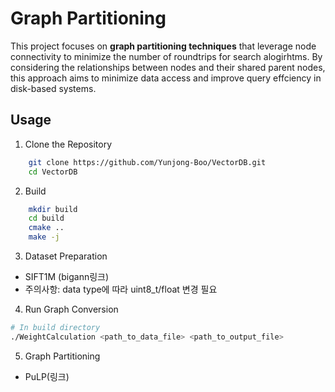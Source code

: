 # Graph Partitioning
This project focuses on **graph partitioning techniques** that leverage node connectivity to minimize the number of roundtrips for search alogirhtms. By considering the relationships between nodes and their shared parent nodes, this approach aims to minimize data access and improve query effciency in disk-based systems.

## Usage
1. Clone the Repository
```bash
    git clone https://github.com/Yunjong-Boo/VectorDB.git
    cd VectorDB
```
2. Build
 ```bash
     mkdir build
     cd build
     cmake ..
     make -j
 ```
3. Dataset Preparation
 - SIFT1M (bigann링크)
 - 주의사항: data type에 따라 uint8_t/float 변경 필요
4. Run Graph Conversion
 ```bash
 # In build directory
 ./WeightCalculation <path_to_data_file> <path_to_output_file>
 ```
5. Graph Partitioning
- PuLP(링크)


